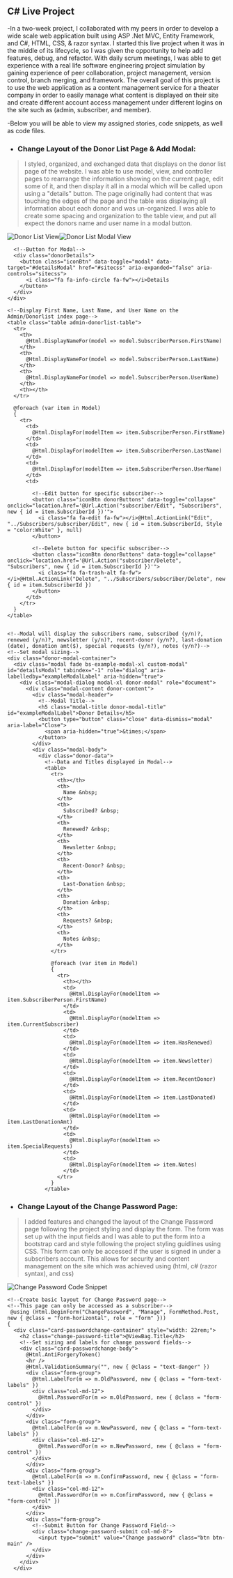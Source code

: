 ## C# Live Project 
  -In a two-week project, I collaborated with my peers in order to develop a wide scale web application built using ASP .Net MVC, Entity Framework, and C#, HTML, CSS, & razor syntax. I started this live project when it was in the middle of its lifecycle, so I was given the opportunity to help add features, debug, and refactor. With daily scrum meetings, I was able to get experience with a real life software engineering project simulation by gaining experience of peer collaboration, project management, version control, branch merging, and framework. The overall goal of this project is to use the web application as a content management service for a theater company in order to easily manage what content is displayed on their site and create different account access management under different logins on the site such as (admin, subscriber, and member).
 
   -Below you will be able to view my assigned stories, code snippets, as well as code files.  

* ### Change Layout of the Donor List Page & Add Modal:
 > I styled, organized, and exchanged data that displays on the donor list page of the website. I was able to use model, view, and controller pages to rearrange the information showing on the current page, edit some of it, and then display it all in a modal which will be called upon using a "details" button. The page originally had content that was touching the edges of the page and the table was displaying all information about each donor and was un-organized. I was able to create some spacing and organization to the table view, and put all expect the donors name and user name in a modal button. 

![Donor List View ](https://lh3.googleusercontent.com/-hpMJXJ5FLG4/X7LoIrCa5II/AAAAAAAAIVA/QvW9D8T3AiU2h9eOGENakTe1-RtW6qi6ACLcBGAsYHQ/s512/DonorListResult%2528webpage%2529png.png)![Donor List Modal View](https://lh3.googleusercontent.com/-czUwC8_wAEE/X7Lods3KI6I/AAAAAAAAIVY/bw4AFDEyVAcuU5tpfHEKOcpn0RG0cjzvACK8BGAsYHg/s512/DonorListModalResult%2528webpage%2529.png)


      <!--Button for Modal-->
      <div class="donorDetails">
        <button class="iconBtn" data-toggle="modal" data-target="#detailsModal" href="#sitecss" aria-expanded="false" aria-controls="sitecss">
          <i class="fa fa-info-circle fa-fw"></i>Details
        </button>
      </div>
    </div>

    <!--Display First Name, Last Name, and User Name on the Admin/Donorlist index page-->
    <table class="table admin-donorlist-table">
      <tr>
        <th>
          @Html.DisplayNameFor(model => model.SubscriberPerson.FirstName)
        </th>
        <th>
          @Html.DisplayNameFor(model => model.SubscriberPerson.LastName)
        </th>
        <th>
          @Html.DisplayNameFor(model => model.SubscriberPerson.UserName)
        </th>
        <th></th>
      </tr>

      @foreach (var item in Model)
      {
        <tr>
          <td>
            @Html.DisplayFor(modelItem => item.SubscriberPerson.FirstName)
          </td>
          <td>
            @Html.DisplayFor(modelItem => item.SubscriberPerson.LastName)
          </td>
          <td>
            @Html.DisplayFor(modelItem => item.SubscriberPerson.UserName)
          </td>
          <td>

            <!--Edit button for specific subscriber-->
            <button class="iconBtn donorButtons" data-toggle="collapse" onclick="location.href='@Url.Action("subscriber/Edit", "Subscribers", new { id = item.SubscriberId })'">
              <i class="fa fa-edit fa-fw"></i>@Html.ActionLink("Edit", "../Subscribers/subscriber/Edit", new { id = item.SubscriberId, Style = "color:White" }, null)
            </button>

            <!--Delete button for specific subscriber-->
            <button class="iconBtn donorButtons" data-toggle="collapse" onclick="location.href='@Url.Action("subscriber/Delete", "Subscribers", new { id = item.SubscriberId })'">
              <i class="fa fa-trash-alt fa-fw"></i>@Html.ActionLink("Delete", "../Subscribers/subscriber/Delete", new { id = item.SubscriberId })
            </button>
          </td>
        </tr>
      }
    </table>


    <!--Modal will display the subscribers name, subscribed (y/n)?, renewed (y/n)?, newsletter (y/n)?, recent-donor (y/n?), last-donation (date), donation amt($), special requests (y/n?), notes (y/n?)-->
    <!--Set modal sizing-->
    <div class="donor-modal-container">
      <div class="modal fade bs-example-modal-xl custom-modal" id="detailsModal" tabindex="-1" role="dialog" aria-labelledby="exampleModalLabel" aria-hidden="true">
        <div class="modal-dialog modal-xl donor-modal" role="document">
          <div class="modal-content donor-content">
            <div class="modal-header">
              <!--Modal Title-->
              <h5 class="modal-title donor-modal-title" id="exampleModalLabel">Donor Details</h5>
              <button type="button" class="close" data-dismiss="modal" aria-label="Close">
                <span aria-hidden="true">&times;</span>
              </button>
            </div>
            <div class="modal-body">
              <div class="donor-data">
                <!--Data and Titles displayed in Modal-->
                <table>
                  <tr>
                    <th></th>
                    <th>
                      Name &nbsp;
                    </th>
                    <th>
                      Subscribed? &nbsp;
                    </th>
                    <th>
                      Renewed? &nbsp;
                    </th>
                    <th>
                      Newsletter &nbsp;
                    </th>
                    <th>
                      Recent-Donor? &nbsp;
                    </th>
                    <th>
                      Last-Donation &nbsp;
                    </th>
                    <th>
                      Donation &nbsp;
                    </th>
                    <th>
                      Requests? &nbsp;
                    </th>
                    <th>
                      Notes &nbsp;
                    </th>
                  </tr>

                  @foreach (var item in Model)
                  {
                    <tr>
                      <th></th>
                      <td>
                        @Html.DisplayFor(modelItem => item.SubscriberPerson.FirstName)
                      </td>
                      <td>
                        @Html.DisplayFor(modelItem => item.CurrentSubscriber)
                      </td>
                      <td>
                        @Html.DisplayFor(modelItem => item.HasRenewed)
                      </td>
                      <td>
                        @Html.DisplayFor(modelItem => item.Newsletter)
                      </td>
                      <td>
                        @Html.DisplayFor(modelItem => item.RecentDonor)
                      </td>
                      <td>
                        @Html.DisplayFor(modelItem => item.LastDonated)
                      </td>
                      <td>
                        @Html.DisplayFor(modelItem => item.LastDonationAmt)
                      </td>
                      <td>
                        @Html.DisplayFor(modelItem => item.SpecialRequests)
                      </td>
                      <td>
                        @Html.DisplayFor(modelItem => item.Notes)
                      </td>
                    </tr>
                  }
                </table>
          


* ### Change Layout of the Change Password Page:
 > I added features and changed the layout of the Change Password page following the project styling and display the form. The form was set up with the input fields and I was able to put the form into a bootstrap card and style following the project styling guidlines using CSS. This form can only be accessed if the user is signed in under a subscribers account. This allows for security and content management on the site which was achieved using 
 > (html, c# (razor syntax), and css)
 

![Change Password Code Snippet](https://scontent.xx.fbcdn.net/v/t1.15752-0/p280x280/125553175_735660883692444_3978615744433834040_n.png?_nc_cat=105&ccb=2&_nc_sid=ae9488&_nc_ohc=o0pTxK42Or4AX96sBrG&_nc_ad=z-m&_nc_cid=0&_nc_ht=scontent.xx&oh=d96552c04f88386e43302d10c6c2947d&oe=5FD67148)


    <!--Create basic layout for Change Password page-->
    <!--This page can only be accessed as a subscriber-->
     @using (Html.BeginForm("ChangePassword", "Manage", FormMethod.Post, new { @class = "form-horizontal", role = "form" }))
    {
      <div class="card-passwordchange-container" style="width: 22rem;">
        <h2 class="change-password-title">@ViewBag.Title</h2>
        <!--Set sizing and labels for change password fields-->
        <div class="card-passwordchange-body">
          @Html.AntiForgeryToken()
          <hr />
          @Html.ValidationSummary("", new { @class = "text-danger" })
          <div class="form-group">
            @Html.LabelFor(m => m.OldPassword, new { @class = "form-text-labels" })
            <div class="col-md-12">
              @Html.PasswordFor(m => m.OldPassword, new { @class = "form-control" })
            </div>
          </div>
          <div class="form-group">
            @Html.LabelFor(m => m.NewPassword, new { @class = "form-text-labels" })
            <div class="col-md-12">
              @Html.PasswordFor(m => m.NewPassword, new { @class = "form-control" })
            </div>
          </div>
          <div class="form-group">
            @Html.LabelFor(m => m.ConfirmPassword, new { @class = "form-text-labels" })
            <div class="col-md-12">
              @Html.PasswordFor(m => m.ConfirmPassword, new { @class = "form-control" })
            </div>
          </div>
          <div class="form-group">
            <!--Submit Button for Change Password Field-->
            <div class="change-password-submit col-md-8">
              <input type="submit" value="Change password" class="btn btn-main" />
            </div>
          </div>
        </div>
      </div>



